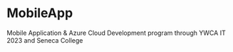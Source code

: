 # MobileApp
Mobile Application &amp; Azure Cloud Development program through YWCA IT 2023 and Seneca College
